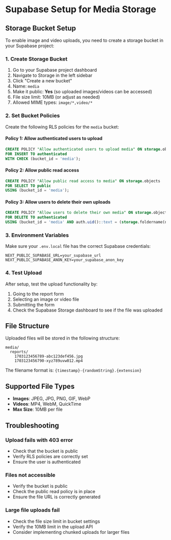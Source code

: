 # Supabase Setup for Media Storage

## Storage Bucket Setup

To enable image and video uploads, you need to create a storage bucket in your Supabase project:

### 1. Create Storage Bucket

1. Go to your Supabase project dashboard
2. Navigate to Storage in the left sidebar
3. Click "Create a new bucket"
4. Name: `media`
5. Make it public: **Yes** (so uploaded images/videos can be accessed)
6. File size limit: 10MB (or adjust as needed)
7. Allowed MIME types: `image/*,video/*`

### 2. Set Bucket Policies

Create the following RLS policies for the `media` bucket:

#### Policy 1: Allow authenticated users to upload
```sql
CREATE POLICY "Allow authenticated users to upload media" ON storage.objects
FOR INSERT TO authenticated
WITH CHECK (bucket_id = 'media');
```

#### Policy 2: Allow public read access
```sql
CREATE POLICY "Allow public read access to media" ON storage.objects
FOR SELECT TO public
USING (bucket_id = 'media');
```

#### Policy 3: Allow users to delete their own uploads
```sql
CREATE POLICY "Allow users to delete their own media" ON storage.objects
FOR DELETE TO authenticated
USING (bucket_id = 'media' AND auth.uid()::text = (storage.foldername(name))[1]);
```

### 3. Environment Variables

Make sure your `.env.local` file has the correct Supabase credentials:

```env
NEXT_PUBLIC_SUPABASE_URL=your_supabase_url
NEXT_PUBLIC_SUPABASE_ANON_KEY=your_supabase_anon_key
```

### 4. Test Upload

After setup, test the upload functionality by:
1. Going to the report form
2. Selecting an image or video file
3. Submitting the form
4. Check the Supabase Storage dashboard to see if the file was uploaded

## File Structure

Uploaded files will be stored in the following structure:
```
media/
  reports/
    1703123456789-abc123def456.jpg
    1703123456790-xyz789uvw012.mp4
```

The filename format is: `{timestamp}-{randomString}.{extension}`

## Supported File Types

- **Images**: JPEG, JPG, PNG, GIF, WebP
- **Videos**: MP4, WebM, QuickTime
- **Max Size**: 10MB per file

## Troubleshooting

### Upload fails with 403 error
- Check that the bucket is public
- Verify RLS policies are correctly set
- Ensure the user is authenticated

### Files not accessible
- Verify the bucket is public
- Check the public read policy is in place
- Ensure the file URL is correctly generated

### Large file uploads fail
- Check the file size limit in bucket settings
- Verify the 10MB limit in the upload API
- Consider implementing chunked uploads for larger files
